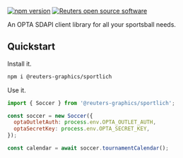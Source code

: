 [![npm version](https://badge.fury.io/js/%40reuters-graphics%2Fsportlich.svg)](https://badge.fury.io/js/%40reuters-graphics%2Fsportlich) [![Reuters open source software](https://badgen.net/badge/Reuters/open%20source/?color=ff8000)](https://github.com/reuters-graphics/)

An OPTA SDAPI client library for all your sportsball needs.

## Quickstart

Install it.

```bash
npm i @reuters-graphics/sportlich
```

Use it.

```javascript
import { Soccer } from '@reuters-graphics/sportlich';

const soccer = new Soccer({
  optaOutletAuth: process.env.OPTA_OUTLET_AUTH,
  optaSecretKey: process.env.OPTA_SECRET_KEY,
});

const calendar = await soccer.tournamentCalendar();
```
